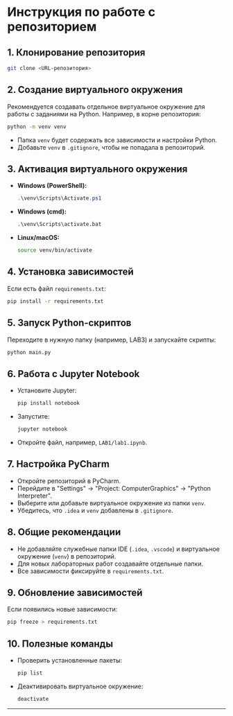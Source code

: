# Инструкция по работе с репозиторием 

## 1. Клонирование репозитория

```bash
git clone <URL-репозитория>
```

## 2. Создание виртуального окружения

Рекомендуется создавать отдельное виртуальное окружение для работы с заданиями на Python. Например, в корне репозитория:

```bash
python -m venv venv
```

- Папка `venv` будет содержать все зависимости и настройки Python.
- Добавьте `venv` в `.gitignore`, чтобы не попадала в репозиторий.

## 3. Активация виртуального окружения

- **Windows (PowerShell):**
  ```powershell
  .\venv\Scripts\Activate.ps1
  ```
- **Windows (cmd):**
  ```cmd
  .\venv\Scripts\activate.bat
  ```
- **Linux/macOS:**
  ```bash
  source venv/bin/activate
  ```

## 4. Установка зависимостей

Если есть файл `requirements.txt`:

```bash
pip install -r requirements.txt
```

## 5. Запуск Python-скриптов

Переходите в нужную папку (например, LAB3) и запускайте скрипты:

```bash
python main.py
```

## 6. Работа с Jupyter Notebook

- Установите Jupyter:
  ```bash
  pip install notebook
  ```
- Запустите:
  ```bash
  jupyter notebook
  ```
- Откройте файл, например, `LAB1/lab1.ipynb`.

## 7. Настройка PyCharm

- Откройте репозиторий в PyCharm.
- Перейдите в "Settings" → "Project: ComputerGraphics" → "Python Interpreter".
- Выберите или добавьте виртуальное окружение из папки `venv`.
- Убедитесь, что `.idea` и `venv` добавлены в `.gitignore`.

## 8. Общие рекомендации

- Не добавляйте служебные папки IDE (`.idea`, `.vscode`) и виртуальное окружение (`venv`) в репозиторий.
- Для новых лабораторных работ создавайте отдельные папки.
- Все зависимости фиксируйте в `requirements.txt`.

## 9. Обновление зависимостей

Если появились новые зависимости:

```bash
pip freeze > requirements.txt
```

## 10. Полезные команды

- Проверить установленные пакеты:
  ```bash
  pip list
  ```
- Деактивировать виртуальное окружение:
  ```bash
  deactivate
  ```

---
